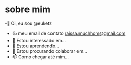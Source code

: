 # sobre mim 
-👋 Oi, eu sou @euketz
- :+1: meu email de contato raissa.muchhom@gmail.com
- 👀 Estou interessado em...
- 🌱 Estou aprendendo...
- 💞️ Estou procurando colaborar em...
- 📫 Como chegar até mim...

<!---
euketz/euketz é um repositório ✨ especial ✨ porque seu `README.md` (este arquivo) aparece no seu perfil do GitHub.
Você pode clicar no link Visualizar para dar uma olhada nas suas alterações.
--->
